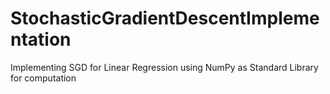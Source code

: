 # StochasticGradientDescentImplementation
Implementing SGD for Linear Regression using NumPy as Standard Library for computation
